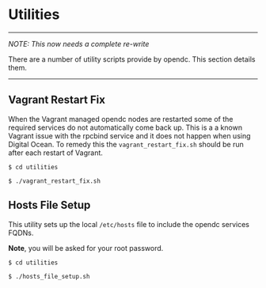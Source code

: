 # Utilities
___

*NOTE: This now needs a complete re-write*

There are a number of utility scripts provide by opendc.  This section details them.
___


## Vagrant Restart Fix

When the Vagrant managed opendc nodes are restarted some of the required services do not automatically come back up.  This is a a known Vagrant issue with the rpcbind service and it does not happen when using Digital Ocean.  To remedy this the `vagrant_restart_fix.sh` should be run after each restart of Vagrant.

```console
$ cd utilities

$ ./vagrant_restart_fix.sh
```


## Hosts File Setup

This utility sets up the local `/etc/hosts` file to include the opendc services FQDNs. 

**Note**, you will be asked for your root password.

```console
$ cd utilities

$ ./hosts_file_setup.sh
```
